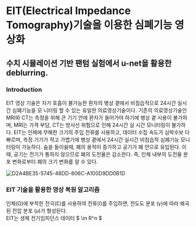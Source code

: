 # EIT(Electrical Impedance Tomography)기술을 이용한 심폐기능 영상화 
## 수치 시뮬레이션 기반 팬텀 실험에서 u-net을 활용한 deblurring.

### Introduction
EIT 영상 기술은 자가 호흡이 불가능한 환자의 병상 곁에서 비침습적으로 24시간 실시간 심폐기능을 모 니터링 할 수 있는 유일한 의료영상기술이다. 기존의 의료영상기술인 MRI와 CT는 측정을 위해 큰 기기 안에 환자가 들어가야 하기에 병상 곁 사용이 불가하며, MRI는 가격 부담, CT는 방사선 위험으로 인해 24시간 실 시간 모니터링이 불가하다. EIT는 인체에 무해한 크기의 주입 전류를 사용하고, 데이터 수집 속도가 심박수보 다 빠르며, 측정 기기가 작고 가볍기에 병상 곁에서 24시간 실시간 비침습적 심폐기능 모니터링이 가능하다.
숨을 들이쉴때, 폐의 용적이 증가하고 공기가 폐 안으로 유입된다. 이때, 공기는 전기가 통하지 않으므로 폐의 도전율은 감소한다. 즉, 인체 내부의 도전율 분포 변화로부터 폐의 크기 변화를 알 수 있다.

![D2A4BE35-5745-48DD-806C-A100D9DD0B1D](https://github.com/jmseo1216/EIT_Deblurring/assets/159675684/baa78a74-8460-4eb0-a15c-1c5e57579f8c)

### EIT 기술을 활용한 영상 복원 알고리즘
인체(Ω)에 부착한 전극(Ɛ)를 사용하여 전류(I)를 주입하면, 전도도 분포 (𝛾)에 따라 왜곡된 전압 분포 (𝑢)가 형성된다.  
EIT는 생체 전기임피던스 데이터 $ \in R^n $


